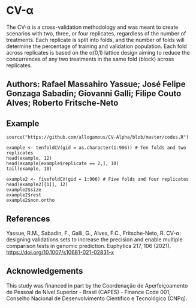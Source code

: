 # CV-α
The CV-α is a cross-validation methodology and was meant to create scenarios with two, three, or four replicates, regardless of the number of treatments. 
Each replicate is split into folds, and the number of folds will determine the percentage of training and validation population. 
Each fold across replicates is based on the α(0,1) lattice design aiming to reduce the concurrences of any two treatments in the same 
fold (block) across replicates. 

## Authors: Rafael Massahiro Yassue; José Felipe Gonzaga Sabadin; Giovanni Galli; Filipe Couto Alves; Roberto Fritsche-Neto

## Example

```{r cars}
source("https://github.com/allogamous/CV-Alpha/blob/master/codes.R")

example <- tenfoldCV(gid = as.character(1:906)) # Ten folds and two replicates
head(example, 12)
head(example[example$replicate == 2,], 10)
tail(example, 10)

example2 <- fivefoldCV(gid = 1:906) # Five folds and four replicates 
head(example2[[1]], 12)
example2$size
example2$rest
example2$non.ortho

```
## References

Yassue, R.M., Sabadin, F., Galli, G., Alves, F.C., Fritsche-Neto, R. CV-α: designing validations sets to increase the precision and enable multiple comparison tests in genomic prediction. Euphytica 217, 106 (2021). https://doi.org/10.1007/s10681-021-02831-x

## Acknowledgements
This study was financed in part by the Coordenação de Aperfeiçoamento de Pessoal de Nível Superior - Brasil (CAPES) - Finance Code 001, Conselho Nacional de Desenvolvimento Científico e Tecnológico (CNPq).
